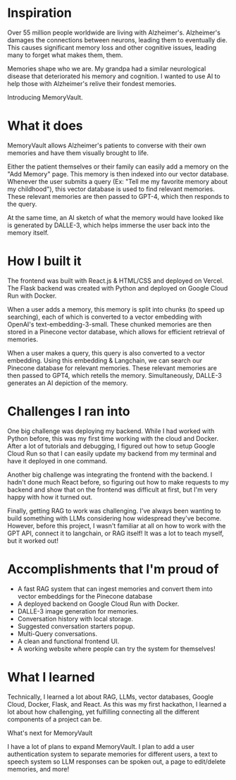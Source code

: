 # Inspiration

Over 55 million people worldwide are living with Alzheimer's. Alzheimer's damages the connections between neurons, leading them to eventually die. This causes significant memory loss and other cognitive issues, leading many to forget what makes them, them.

Memories shape who we are. My grandpa had a similar neurological disease that deteriorated his memory and cognition. I wanted to use AI to help those with Alzheimer's relive their fondest memories.

Introducing MemoryVault.

# What it does

MemoryVault allows Alzheimer's patients to converse with their own memories and have them visually brought to life.

Either the patient themselves or their family can easily add a memory on the "Add Memory" page. This memory is then indexed into our vector database. Whenever the user submits a query (Ex: "Tell me my favorite memory about my childhood"), this vector database is used to find relevant memories. These relevant memories are then passed to GPT-4, which then responds to the query.

At the same time, an AI sketch of what the memory would have looked like is generated by DALLE-3, which helps immerse the user back into the memory itself.

# How I built it

The frontend was built with React.js & HTML/CSS and deployed on Vercel. The Flask backend was created with Python and deployed on Google Cloud Run with Docker.

When a user adds a memory, this memory is split into chunks (to speed up searching), each of which is converted to a vector embedding with OpenAI's text-embedding-3-small. These chunked memories are then stored in a Pinecone vector database, which allows for efficient retrieval of memories.

When a user makes a query, this query is also converted to a vector embedding. Using this embedding & Langchain, we can search our Pinecone database for relevant memories. These relevant memories are then passed to GPT4, which retells the memory. Simultaneously, DALLE-3 generates an AI depiction of the memory.

# Challenges I ran into

One big challenge was deploying my backend. While I had worked with Python before, this was my first time working with the cloud and Docker. After a lot of tutorials and debugging, I figured out how to setup Google Cloud Run so that I can easily update my backend from my terminal and have it deployed in one command.

Another big challenge was integrating the frontend with the backend. I hadn't done much React before, so figuring out how to make requests to my backend and show that on the frontend was difficult at first, but I'm very happy with how it turned out.

Finally, getting RAG to work was challenging. I've always been wanting to build something with LLMs considering how widespread they've become. However, before this project, I wasn't familiar at all on how to work with the GPT API, connect it to langchain, or RAG itself! It was a lot to teach myself, but it worked out!

# Accomplishments that I'm proud of

- A fast RAG system that can ingest memories and convert them into vector embeddings for the Pinecone database
- A deployed backend on Google Cloud Run with Docker.
- DALLE-3 image generation for memories.
- Conversation history with local storage.
- Suggested conversation starters popup.
- Multi-Query conversations.
- A clean and functional frontend UI.
- A working website where people can try the system for themselves!

# What I learned

Technically, I learned a lot about RAG, LLMs, vector databases, Google Cloud, Docker, Flask, and React. As this was my first hackathon, I learned a lot about how challenging, yet fulfilling connecting all the different components of a project can be.

What's next for MemoryVault

I have a lot of plans to expand MemoryVault. I plan to add a user authentication system to separate memories for different users, a text to speech system so LLM responses can be spoken out, a page to edit/delete memories, and more!
